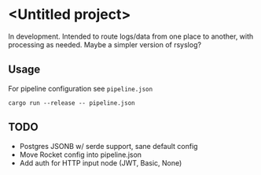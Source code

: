 # \<Untitled project\>

In development. Intended to route logs/data from one place to another, with processing as needed. Maybe a simpler version of rsyslog?

## Usage

For pipeline configuration see `pipeline.json`

```
cargo run --release -- pipeline.json
```

## TODO 

* Postgres JSONB w/ serde support, sane default config
* Move Rocket config into pipeline.json
* Add auth for HTTP input node (JWT, Basic, None)
